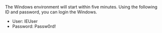 The Windows environment will start within five minutes.
Using the following ID and password, you can login the Windows.

- User: IEUser
- Password: Passw0rd!
